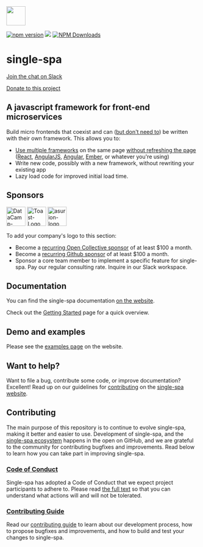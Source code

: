 <img src="https://single-spa.js.org/img/logo-white-bgblue.svg" width="50" height="50">

[![npm version](https://img.shields.io/npm/v/single-spa.svg?style=flat-square)](https://www.npmjs.org/package/single-spa)
[![](https://data.jsdelivr.com/v1/package/npm/single-spa/badge)](https://www.jsdelivr.com/package/npm/single-spa)
[![NPM Downloads](https://badgen.net/npm/dm/single-spa)](https://npmjs.org/package/single-spa)

# single-spa

[Join the chat on Slack](https://join.slack.com/t/single-spa/shared_invite/zt-yxfqpl2u-PNx3uZtS3pgAXbOBWsdwOA)

[Donate to this project](https://opencollective.com/single-spa)

## A javascript framework for front-end microservices

Build micro frontends that coexist and can ([but don't need to](https://single-spa.js.org/docs/faq.html#can-i-use-more-than-one-framework)) be written with their own framework. This allows you to:

- [Use multiple frameworks](/docs/single-spa-ecosystem.md#help-for-frameworks) on the same page [without refreshing the page](/docs/applications.md)
  ([React](https://github.com/single-spa/single-spa-react), [AngularJS](https://github.com/single-spa/single-spa-angularjs), [Angular](https://github.com/single-spa/single-spa-angular), [Ember](https://github.com/single-spa/single-spa-ember), or whatever you're using)
- Write new code, possibly with a new framework, without rewriting your existing app
- Lazy load code for improved initial load time.

## Sponsors

<a href="https://datacamp.com/"><img height="50" alt="DataCamp-Logo" src="https://user-images.githubusercontent.com/5524384/117517708-1047f200-af5a-11eb-8d5d-0997d6df06d6.png"></a>
<a href="https://pos.toasttab.com/"><img height="50" alt="Toast-Logo" src="https://user-images.githubusercontent.com/5524384/117516281-eab8e980-af55-11eb-9d3c-baff0c3c86e6.png"></a>
<a href="https://medium.com/asurion-product-development"><img height="50" alt="asurion-logo" src="https://user-images.githubusercontent.com/5524384/166588171-81da0510-2eae-467b-84fe-e3db90a8edf3.png"></a>

To add your company's logo to this section:

- Become a [recurring Open Collective sponsor](https://opencollective.com/single-spa) of at least \$100 a month.
- Become a [recurring Github sponsor](https://github.com/sponsors/joeldenning) of at least \$100 a month.
- Sponsor a core team member to implement a specific feature for single-spa. Pay our regular consulting rate. Inquire in our Slack workspace.

## Documentation

You can find the single-spa documentation [on the website](https://single-spa.js.org/).

Check out the [Getting Started](https://single-spa.js.org/docs/getting-started-overview.html) page for a quick overview.

## Demo and examples

Please see the [examples page](https://single-spa.js.org/docs/examples.html) on the website.

## Want to help?

Want to file a bug, contribute some code, or improve documentation? Excellent! Read up on our
guidelines for [contributing](https://single-spa.js.org/docs/contributing-overview.html) on the [single-spa website](https://single-spa.js.org).

## Contributing

The main purpose of this repository is to continue to evolve single-spa, making it better and easier to use. Development of single-spa, and the [single-spa ecosystem](https://single-spa.js.org/docs/ecosystem.html) happens in the open on GitHub, and we are grateful to the community for contributing bugfixes and improvements. Read below to learn how you can take part in improving single-spa.

### [Code of Conduct](https://single-spa.js.org/docs/code-of-conduct.html)

Single-spa has adopted a Code of Conduct that we expect project participants to adhere to. Please read [the full text](https://single-spa.js.org/docs/code-of-conduct.html) so that you can understand what actions will and will not be tolerated.

### [Contributing Guide](https://single-spa.js.org/docs/contributing-overview.html)

Read our [contributing guide](https://single-spa.js.org/docs/contributing-overview.html) to learn about our development process, how to propose bugfixes and improvements, and how to build and test your changes to single-spa.
